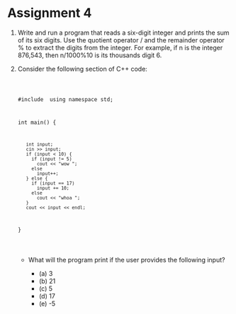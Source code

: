 # Assignment 4

1. Write and run a program that reads a six-digit integer and prints the sum of its six digits. Use the quotient operator / and the remainder operator % to extract the digits from the integer. For example, if n is the integer 876,543, then n/1000%10 is its thousands digit 6.

2. Consider the following section of C++ code:
    <section><pre><code data-trim data-noescape>

    #include <iostream>
    using namespace std;

    int main() {

          int input;
          cin >> input;
          if (input < 10) {
            if (input != 5)
              cout << "wow ";
            else
              input++;
          } else {
            if (input == 17)
              input += 10;
            else
              cout << "whoa ";
          }
          cout << input << endl;
    }

    </pre></code></section>

      - What will the program print if the user provides the following input?

        - (a) 3
        - (b) 21
        - (c) 5
        - (d) 17
        - (e) -5